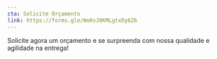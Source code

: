 ```yaml
---
cta: Solicite Orçamento
link: https://forms.gle/WoKvJ8KMLgtxDy6Z6
---
```


Solicite agora um orçamento e se surpreenda com nossa qualidade e agilidade na entrega!